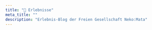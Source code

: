 ```yaml
---
title: "📜 Erlebnisse"
meta_title: ""
description: "Erlebnis-Blog der Freien Gesellschaft Neko:Mata"
---
```

